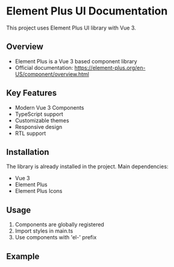 # Element Plus UI Documentation

This project uses Element Plus UI library with Vue 3.

## Overview

- Element Plus is a Vue 3 based component library
- Official documentation: https://element-plus.org/en-US/component/overview.html

## Key Features

- Modern Vue 3 Components
- TypeScript support
- Customizable themes
- Responsive design
- RTL support

## Installation

The library is already installed in the project. Main dependencies:

- Vue 3
- Element Plus
- Element Plus Icons

## Usage

1. Components are globally registered
2. Import styles in main.ts
3. Use components with 'el-' prefix

## Example
